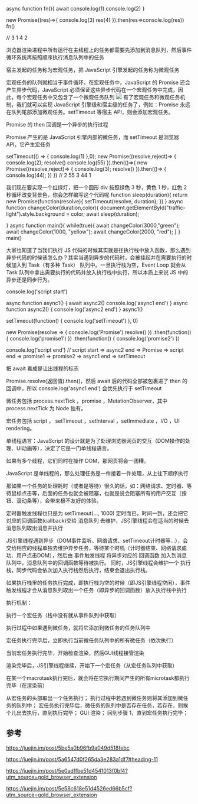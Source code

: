 async function fn(){
	await console.log(1)
  	console.log(2)
}

new Promise((res)=>{
  console.log(3)
  res(4)
}).then(res=>console.log(res))
fn()

// 3 1 4 2




浏览器渲染进程中所有运行在主线程上的任务都需要先添加到消息队列，然后事件循环系统再按照顺序执行消息队列中的任务


宿主发起的任务称为宏观任务，把 JavaScript 引擎发起的任务称为微观任务

宏观任务的队列就相当于事件循环。在宏观任务中，JavaScript 的 Promise 还会产生异步代码，JavaScript 必须保证这些异步代码在一个宏观任务中完成，因此，每个宏观任务中又包含了一个微观任务队列
![](https://user-gold-cdn.xitu.io/2019/12/29/16f51edcd71c3918?w=1398&h=1636&f=png&s=283093)
有了宏观任务和微观任务机制，我们就可以实现 JavaScript 引擎级和宿主级的任务了，例如：Promise 永远在队列尾部添加微观任务。setTimeout 等宿主 API，则会添加宏观任务。


Promise 的 then 回调是一个异步的执行过程

Promise 产生的是 JavaScript 引擎内部的微任务，而 setTimeout 是浏览器 API，它产生宏任务


setTimeout(() => { console.log(1) },0);
    new Promise((resolve,reject)=> {
        console.log(2);
        resolve()
        console.log(55)
    }).then(()=>{
        new Promise((resolve,reject)=> {
            console.log(3);
            resolve()
        }).then(()=> {
            console.log(44);
        })
    })
    // 2 55  3 44 1
    <!-- 微任务的优先级比宏任务要高 -->


我们现在要实现一个红绿灯，把一个圆形 div 按照绿色 3 秒，黄色 1 秒，红色 2 秒循环改变背景色，你会怎样编写这个代码呢
    function sleep(duration){
    return new Promise(function(resolve){
        setTimeout(resolve, duration);
    })
}
async function changeColor(duration,color){
    document.getElementById("traffic-light").style.background = color;
    await sleep(duration);

}
async function main(){
    while(true){
        await changeColor(3000,"green");
        await changeColor(1000, "yellow");
        await changeColor(2000, "red");
    }
}
main()


大家也知道了当我们执行 JS 代码的时候其实就是往执行栈中放入函数，那么遇到异步代码的时候该怎么办？其实当遇到异步的代码时，会被挂起并在需要执行的时候加入到 Task（有多种 Task） 队列中。一旦执行栈为空，Event Loop 就会从 Task 队列中拿出需要执行的代码并放入执行栈中执行，所以本质上来说 JS 中的异步还是同步行为。

console.log('script start')

async function async1() {
  await async2()
  console.log('async1 end')
}
async function async2() {
  console.log('async2 end')
}
async1()

setTimeout(function() {
  console.log('setTimeout')
}, 0)

new Promise(resolve => {
  console.log('Promise')
  resolve()
})
  .then(function() {
    console.log('promise1')
  })
  .then(function() {
    console.log('promise2')
  })

console.log('script end')
// script start => async2 end => Promise => script end => promise1 => promise2 => async1 end => setTimeout

把 await 看成是让出线程的标志

Promise.resolve(返回值).then()，然后 await 后的代码全部被包裹进了 then 的回调中，所以 console.log('async1 end') 会优先执行于 setTimeout


微任务包括 process.nextTick ，promise ，MutationObserver，其中 process.nextTick 为 Node 独有。

宏任务包括 script ， setTimeout ，setInterval ，setImmediate ，I/O ，UI rendering。


单线程语言：JavaScript 的设计就是为了处理浏览器网页的交互（DOM操作的处理、UI动画等），决定了它是一门单线程语言。

如果有多个线程，它们同时在操作 DOM，那网页将会一团糟。

JavaScript 是单线程的，那么处理任务是一件接着一件处理，从上往下顺序执行

那如果一个任务的处理耗时（或者是等待）很久的话，如：网络请求、定时器、等待鼠标点击等，后面的任务也就会被阻塞，也就是说会阻塞所有的用户交互（按钮、滚动条等），会带来极不友好的体验。


定时器触发线程也只是为 setTimeout(..., 1000) 定时而已，时间一到，还会把它对应的回调函数(callback)交给 消息队列 去维护，JS引擎线程会在适当的时候去消息队列取出消息并执行

JS引擎线程遇到异步（DOM事件监听、网络请求、setTimeout计时器等...），会交给相应的线程单独去维护异步任务，等待某个时机（计时器结束、网络请求成功、用户点击DOM），然后由 事件触发线程 将异步对应的 回调函数 加入到消息队列中，消息队列中的回调函数等待被执行。
同时，JS引擎线程会维护一个 执行栈，同步代码会依次加入执行栈然后执行，结束会退出执行栈。

如果执行栈里的任务执行完成，即执行栈为空的时候（即JS引擎线程空闲），事件触发线程才会从消息队列取出一个任务（即异步的回调函数）放入执行栈中执行

执行机制：


执行一个宏任务（栈中没有就从事件队列中获取）


执行过程中如果遇到微任务，就将它添加到微任务的任务队列中


宏任务执行完毕后，立即执行当前微任务队列中的所有微任务（依次执行）


当前宏任务执行完毕，开始检查渲染，然后GUI线程接管渲染


渲染完毕后，JS引擎线程继续，开始下一个宏任务（从宏任务队列中获取）

在某一个macrotask执行完后，就会将在它执行期间产生的所有microtask都执行完毕（在渲染前）

从宏任务的头部取出一个任务执行；
执行过程中若遇到微任务则将其添加到微任务的队列中；
宏任务执行完毕后，微任务的队列中是否存在任务，若存在，则挨个儿出去执行，直到执行完毕；
GUI 渲染；
回到步骤 1，直到宏任务执行完毕；

## 参考
https://juejin.im/post/5be5a0b96fb9a049d518febc


https://juejin.im/post/5a6547d0f265da3e283a1df7#heading-11


https://juejin.im/post/5e0adffbe51d4541013f0bf4?utm_source=gold_browser_extension


https://juejin.im/post/5e58c618e51d4526ed66b5cf?utm_source=gold_browser_extension